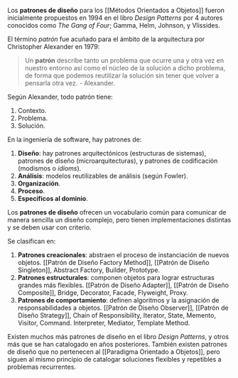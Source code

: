 Los **patrones de diseño** para los [[Métodos Orientados a Objetos]] fueron inicialmente propuestos en 1994 en el libro *Design Patterns* por 4 autores conocidos como *The Gang of Four*; Gamma, Helm, Johnson, y Vlissides.

El término *patrón* fue acuñado para el ámbito de la arquitectura por Christopher Alexander en 1979:

>Un **patrón** describe tanto un problema que ocurre una y otra vez en nuestro entorno así como el núcleo de la solución a dicho problema, de forma que podemos reutilizar la solución sin tener que volver a pensarla otra vez. - Alexander.

Según Alexander, todo patrón tiene:

1. Contexto.
2. Problema.
3. Solución.

En la ingeniería de software, hay patrones de:

1. **Diseño**: hay patrones arquitectónicos (estructuras de sistemas), patrones de diseño (microarquitecturas), y patrones de codificación (modismos o *idioms*).
2. **Análisis**: modelos reutilizables de análisis (según Fowler).
3. **Organización**.
4. **Proceso**.
5. **Específicos al dominio**.

Los **patrones de diseño** ofrecen un vocabulario común para comunicar de manera sencilla un diseño complejo, pero tienen implementaciones distintas y se deben usar con criterio. 

Se clasifican en:

1. **Patrones creacionales**: abstraen el proceso de instanciación de nuevos objetos. [[Patrón de Diseño Factory Method]], [[Patrón de Diseño Singleton]], Abstract Factory, Builder, Prototype.
2. **Patrones estructurales**: componen objetos para lograr estructuras grandes más flexibles. [[Patrón de Diseño Adapter]], [[Patrón de Diseño Composite]], Bridge, Decorator, Facade, Flyweight, Proxy.
3. **Patrones de comportamiento**: definen algoritmos y la asignación de responsabilidades a objetos. [[Patrón de Diseño Observer]], [[Patrón de Diseño Strategy]], Chain of Responsibility, Iterator, State, Memento, Visitor, Command. Interpreter, Mediator, Template Method.

Existen muchos más patrones de diseño en el libro *Design Patterns*, y otros más que se han catalogado en años posteriores. También existen patrones de diseño que no pertenecen al [[Paradigma Orientado a Objetos]], pero siguen al mismo principio de catalogar soluciones flexibles y repetibles a problemas recurrentes.
